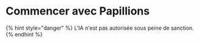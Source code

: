 # Commencer avec Papillions



{% hint style="danger" %}
L'IA n'est pas autorisée sous peine de sanction.
{% endhint %}
